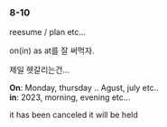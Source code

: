### 8-10

reesume / plan etc...

on(in) as at를 잘 써먹자.

제일 헷갈리는건...

**On**: Monday, thursday .. Agust, july etc..\
**in**: 2023,  morning, evening etc...

it has been canceled
it will be held